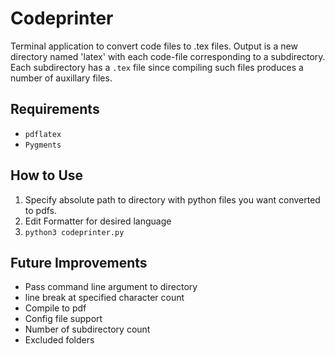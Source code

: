 # Codeprinter
Terminal application to convert code files to .tex files. Output is a new directory named 'latex' with
each code-file corresponding to a subdirectory. Each subdirectory has a `.tex` file since compiling such
files produces a number of auxillary files.

## Requirements
* `pdflatex`
* `Pygments`

## How to Use
1. Specify absolute path to directory with python files you want converted to pdfs.
2. Edit Formatter for desired language
3. `python3 codeprinter.py`

## Future Improvements
* Pass command line argument to directory
* line break at specified character count
* Compile to pdf
* Config file support
* Number of subdirectory count
* Excluded folders
